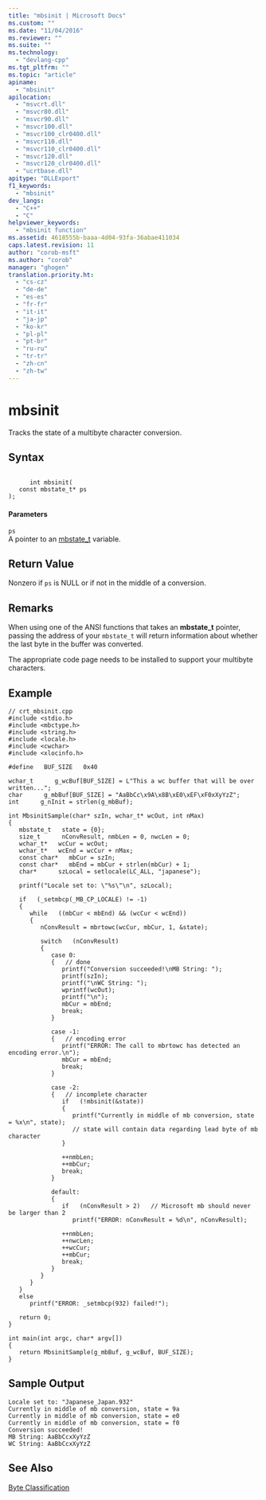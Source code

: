 ```yaml
---
title: "mbsinit | Microsoft Docs"
ms.custom: ""
ms.date: "11/04/2016"
ms.reviewer: ""
ms.suite: ""
ms.technology: 
  - "devlang-cpp"
ms.tgt_pltfrm: ""
ms.topic: "article"
apiname: 
  - "mbsinit"
apilocation: 
  - "msvcrt.dll"
  - "msvcr80.dll"
  - "msvcr90.dll"
  - "msvcr100.dll"
  - "msvcr100_clr0400.dll"
  - "msvcr110.dll"
  - "msvcr110_clr0400.dll"
  - "msvcr120.dll"
  - "msvcr120_clr0400.dll"
  - "ucrtbase.dll"
apitype: "DLLExport"
f1_keywords: 
  - "mbsinit"
dev_langs: 
  - "C++"
  - "C"
helpviewer_keywords: 
  - "mbsinit function"
ms.assetid: 4618555b-baaa-4d04-93fa-36abae411034
caps.latest.revision: 11
author: "corob-msft"
ms.author: "corob"
manager: "ghogen"
translation.priority.ht: 
  - "cs-cz"
  - "de-de"
  - "es-es"
  - "fr-fr"
  - "it-it"
  - "ja-jp"
  - "ko-kr"
  - "pl-pl"
  - "pt-br"
  - "ru-ru"
  - "tr-tr"
  - "zh-cn"
  - "zh-tw"
---
```

# mbsinit
Tracks the state of a multibyte character conversion.  
  
## Syntax  
  
```  
  
      int mbsinit(  
   const mbstate_t* ps  
);  
```  
  
#### Parameters  
 `ps`  
 A pointer to an [mbstate_t](../../c-runtime-library/standard-types.md) variable.  
  
## Return Value  
 Nonzero if `ps` is NULL or if not in the middle of a conversion.  
  
## Remarks  
 When using one of the ANSI functions that takes an **mbstate_t** pointer, passing the address of your `mbstate_t` will return information about whether the last byte in the buffer was converted.  
  
 The appropriate code page needs to be installed to support your multibyte characters.  
  
## Example  
  
```  
// crt_mbsinit.cpp  
#include <stdio.h>  
#include <mbctype.h>  
#include <string.h>  
#include <locale.h>  
#include <cwchar>  
#include <xlocinfo.h>  
  
#define   BUF_SIZE   0x40  
  
wchar_t      g_wcBuf[BUF_SIZE] = L"This a wc buffer that will be over written...";  
char      g_mbBuf[BUF_SIZE] = "AaBbCc\x9A\x8B\xE0\xEF\xF0xXyYzZ";  
int      g_nInit = strlen(g_mbBuf);  
  
int MbsinitSample(char* szIn, wchar_t* wcOut, int nMax)  
{  
   mbstate_t   state = {0};  
   size_t      nConvResult, nmbLen = 0, nwcLen = 0;  
   wchar_t*   wcCur = wcOut;  
   wchar_t*   wcEnd = wcCur + nMax;  
   const char*   mbCur = szIn;  
   const char*   mbEnd = mbCur + strlen(mbCur) + 1;  
   char*      szLocal = setlocale(LC_ALL, "japanese");  
  
   printf("Locale set to: \"%s\"\n", szLocal);  
  
   if   (_setmbcp(_MB_CP_LOCALE) != -1)  
   {  
      while   ((mbCur < mbEnd) && (wcCur < wcEnd))  
      {  
         nConvResult = mbrtowc(wcCur, mbCur, 1, &state);   
  
         switch   (nConvResult)  
         {  
            case 0:  
            {   // done  
               printf("Conversion succeeded!\nMB String: ");  
               printf(szIn);  
               printf("\nWC String: ");  
               wprintf(wcOut);  
               printf("\n");  
               mbCur = mbEnd;  
               break;  
            }  
  
            case -1:  
            {   // encoding error  
               printf("ERROR: The call to mbrtowc has detected an encoding error.\n");  
               mbCur = mbEnd;  
               break;  
            }  
  
            case -2:  
            {   // incomplete character  
               if   (!mbsinit(&state))  
               {  
                  printf("Currently in middle of mb conversion, state = %x\n", state);  
                  // state will contain data regarding lead byte of mb character  
               }  
  
               ++nmbLen;  
               ++mbCur;  
               break;  
            }  
  
            default:  
            {  
               if   (nConvResult > 2)   // Microsoft mb should never be larger than 2  
                  printf("ERROR: nConvResult = %d\n", nConvResult);  
  
               ++nmbLen;  
               ++nwcLen;  
               ++wcCur;  
               ++mbCur;  
               break;  
            }  
         }  
      }  
   }  
   else  
      printf("ERROR: _setmbcp(932) failed!");  
  
   return 0;  
}  
  
int main(int argc, char* argv[])  
{  
   return MbsinitSample(g_mbBuf, g_wcBuf, BUF_SIZE);  
}  
```  
  
## Sample Output  
  
```  
Locale set to: "Japanese_Japan.932"  
Currently in middle of mb conversion, state = 9a  
Currently in middle of mb conversion, state = e0  
Currently in middle of mb conversion, state = f0  
Conversion succeeded!  
MB String: AaBbCcxXyYzZ  
WC String: AaBbCcxXyYzZ  
```  
  
## See Also  
 [Byte Classification](../../c-runtime-library/byte-classification.md)